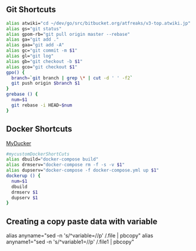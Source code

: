 ## Git Shortcuts
```bash
alias atwiki="cd ~/dev/go/src/bitbucket.org/atfreaks/v3-top.atwiki.jp"
alias gs="git status"
alias gpom-rb="git pull origin master --rebase"
alias ga="git add ."
alias gaa="git add -A"
alias gc="git commit -m $1"
alias gl="git log"
alias gb="git checkout -b $1"
alias gco="git checkout $1"
gpo() {
  branch=`git branch | grep \* | cut -d ' ' -f2`
  git push origin $branch $1
}
grebase () {
  num=$1
  git rebase -i HEAD~$num
}
```

## Docker Shortcuts
[MyDucker](https://github.com/vindecodex/dockertips)
```bash
#mycustomDockerShortCuts
alias dbuild="docker-compose build"
alias drmserv="docker-compose rm -f -s -v $1"
alias dupserv="docker-compose -f docker-compose.yml up $1"
dockerup () {
  num=$1
  dbuild
  drmserv $1
  dupserv $1
}
```

## Creating a copy paste data with variable
alias anyname="sed -n 's/^variable=//p' /.file | pbcopy"
alias anyname1="sed -n 's/^variable1=//p' /.file1 | pbcopy"
